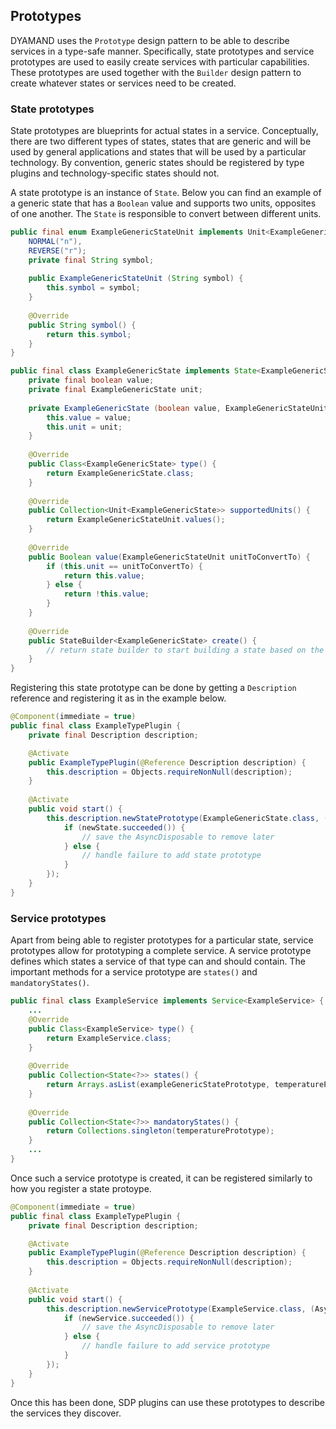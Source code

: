 ## Prototypes

DYAMAND uses the ```Prototype``` design pattern to be able to describe services in a type-safe manner. Specifically, state prototypes and service prototypes are used to easily create services with particular capabilities. These prototypes are used together with the ```Builder``` design pattern to create whatever states or services need to be created.

### State prototypes

State prototypes are blueprints for actual states in a service. Conceptually, there are two different types of states, states that are generic and will be used by general applications and states that will be used by a particular technology. By convention, generic states should be registered by type plugins and technology-specific states should not.

A state prototype is an instance of ```State```. Below you can find an example of a generic state that has a ```Boolean``` value and supports two units, opposites of one another. The ```State``` is responsible to convert between different units.

```java
public final enum ExampleGenericStateUnit implements Unit<ExampleGenericState> {
	NORMAL("n"),
	REVERSE("r");
	private final String symbol;
	
	public ExampleGenericStateUnit (String symbol) {
		this.symbol = symbol;
	}
	
	@Override
	public String symbol() {
		return this.symbol;
	}
}

public final class ExampleGenericState implements State<ExampleGenericState, ExampleGenericStateUnit, Boolean> {
	private final boolean value;
	private final ExampleGenericState unit;
	
	private ExampleGenericState (boolean value, ExampleGenericStateUnit unit) {
		this.value = value;
		this.unit = unit;
	}
	
	@Override
	public Class<ExampleGenericState> type() {
		return ExampleGenericState.class;
	}
	
	@Override
	public Collection<Unit<ExampleGenericState>> supportedUnits() {
		return ExampleGenericStateUnit.values();
	}
	
	@Override
	public Boolean value(ExampleGenericStateUnit unitToConvertTo) {
		if (this.unit == unitToConvertTo) {
			return this.value;
		} else {
			return !this.value;
		}
	}
	
	@Override
	public StateBuilder<ExampleGenericState> create() {
		// return state builder to start building a state based on the provided prototype
	}
}
```

Registering this state prototype can be done by getting a ```Description``` reference and registering it as in the example below.
```java
@Component(immediate = true)
public final class ExampleTypePlugin {
	private final Description description;

	@Activate
	public ExampleTypePlugin(@Reference Description description) {
		this.description = Objects.requireNonNull(description);
	}
	
	@Activate
	public void start() {
		this.description.newStatePrototype(ExampleGenericState.class, (AsyncResult<AsyncDisposable> newState) -> {
			if (newState.succeeded()) {
				// save the AsyncDisposable to remove later
			} else {
				// handle failure to add state prototype
			}
		});
	}
}
```

### Service prototypes

Apart from being able to register prototypes for a particular state, service prototypes allow for prototyping a complete service. A service prototype defines which states a service of that type can and should contain. The important methods for a service prototype are ```states()``` and ```mandatoryStates()```.

```java
public final class ExampleService implements Service<ExampleService> {
	...
	@Override
	public Class<ExampleService> type() {
		return ExampleService.class;
	}
	
	@Override
	public Collection<State<?>> states() {
		return Arrays.asList(exampleGenericStatePrototype, temperaturePrototype);
	}
	
	@Override
	public Collection<State<?>> mandatoryStates() {
		return Collections.singleton(temperaturePrototype);
	}
	...
}
```

Once such a service prototype is created, it can be registered similarly to how you register a state protoype. 

```java
@Component(immediate = true)
public final class ExampleTypePlugin {
	private final Description description;

	@Activate
	public ExampleTypePlugin(@Reference Description description) {
		this.description = Objects.requireNonNull(description);
	}
	
	@Activate
	public void start() {
		this.description.newServicePrototype(ExampleService.class, (AsyncResult<AsyncDisposable> newService) -> {
			if (newService.succeeded()) {
				// save the AsyncDisposable to remove later
			} else {
				// handle failure to add service prototype
			}
		});
	}
}
```

Once this has been done, SDP plugins can use these prototypes to describe the services they discover.

